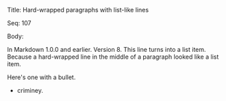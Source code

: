 Title:  Hard-wrapped paragraphs with list-like lines

Seq:    107

Body: 

In Markdown 1.0.0 and earlier. Version
8. This line turns into a list item.
Because a hard-wrapped line in the
middle of a paragraph looked like a
list item.

Here's one with a bullet.
* criminey.

